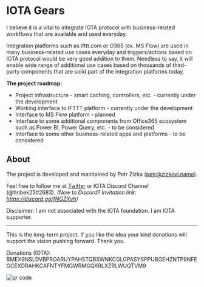 # IOTA Gears
I believe it is a vital to integrate IOTA protocol with business-related workflows that are available and used everyday.

Integration platforms such as ifttt.com or O365 (ex. MS Flow) are used in many business-related use cases everyday and triggers/actions based on IOTA protocol would be very good addition to them. Needless to say, it will enable wide range of additional use cases based on thousands of  third-party components that are solid part of the integration platforms today.

**The project roadmap:**
* Project infrastructure  - smart caching, controllers, etc.  - currently under the development
* Working interface to IFTTT platform - currently under the development
* Interface to MS Flow platform - planned
* Interface to some additional components from Office365 ecosystem such as Power BI, Power Query, etc. - to be considered
* Interface to some other business-related apps and platforms - to be considered

## About
The project is developed and maintained by Petr Zizka (petr@zizkovi.name).

Feel free to follow me at [Twitter](https://twitter.com/petrzizka) or IOTA Discord Channel (@hribek25#2683).
*(New to Discord? Invitation link: https://discord.gg/fNGZXvh)*

Disclaimer: I am not associated with the IOTA foundation. I am IOTA supporter.

----
This is the long-term project. If you like the idea your kind donations will support the vision pushing forward. Thank you.

Donations (IOTA):
BMEX9NSLDVBPROARUYPAHSTQBSWNKCGLGPASYSPPUBOEHZNTP9NFEGCEXDRAHKCAFNTYFMGWRMGQKRLXZRLWUQTVM9

![qr code](http://api.qrserver.com/v1/create-qr-code/?color=000000&bgcolor=FFFFFF&data=BMEX9NSLDVBPROARUYPAHSTQBSWNKCGLGPASYSPPUBOEHZNTP9NFEGCEXDRAHKCAFNTYFMGWRMGQKRLXZRLWUQTVM9&qzone=1&margin=0&size=120x120&ecc=L "donation address in QR code")
